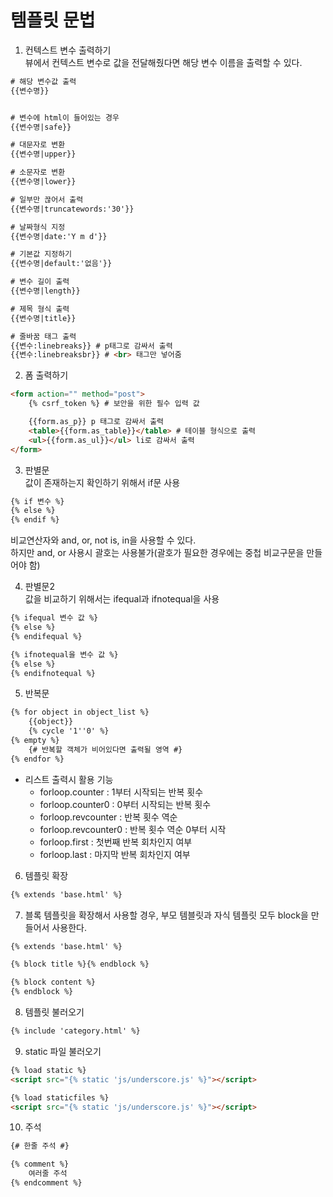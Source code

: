 # 템플릿 문법

1. 컨텍스트 변수 출력하기<br>
뷰에서 컨텍스트 변수로 값을 전달해줬다면 해당 변수 이름을 출력할 수 있다.

```html
# 해당 변수값 출력
{{변수명}}


# 변수에 html이 들어있는 경우
{{변수명|safe}}

# 대문자로 변환
{{변수명|upper}}

# 소문자로 변환
{{변수명|lower}}

# 일부만 끊어서 출력
{{변수명|truncatewords:'30'}}

# 날짜형식 지정
{{변수명|date:'Y m d'}}

# 기본값 지정하기
{{변수명|default:'없음'}}

# 변수 길이 출력
{{변수명|length}}

# 제목 형식 출력
{{변수명|title}}

# 줄바꿈 태그 출력
{{변수:linebreaks}} # p태그로 감싸서 출력
{{변수:linebreaksbr}} # <br> 태그만 넣어줌
```

2. 폼 출력하기
```html
<form action="" method="post">
    {% csrf_token %} # 보안을 위한 필수 입력 값

    {{form.as_p}} p 태그로 감싸서 출력
    <table>{{form.as_table}}</table> # 테이블 형식으로 출력
    <ul>{{form.as_ul}}</ul> li로 감싸서 출력
</form>
```

3. 판별문<br>
값이 존재하는지 확인하기 위해서 if문 사용
```html
{% if 변수 %}
{% else %}
{% endif %}
```
비교연산자와 and, or, not is, in을 사용할 수 있다.<br>
하지만 and, or 사용시 괄호는 사용불가(괄호가 필요한 경우에는 중첩 비교구문을 만들어야 함)

4. 판별문2<br>
값을 비교하기 위해서는 ifequal과 ifnotequal을 사용
```html
{% ifequal 변수 값 %}
{% else %}
{% endifequal %}

{% ifnotequal을 변수 값 %}
{% else %}
{% endifnotequal %}
```

5. 반복문
```html
{% for object in object_list %}
    {{object}}
    {% cycle '1''0' %}
{% empty %}
    {# 반복할 객체가 비어있다면 출력될 영역 #}
{% endfor %}
```
- 리스트 출력시 활용 기능
  - forloop.counter : 1부터 시작되는 반복 횟수
  - forloop.counter0 : 0부터 시작되는 반복 횟수
  - forloop.revcounter : 반복 횟수 역순
  - forloop.revcounter0 : 반복 횟수 역순 0부터 시작
  - forloop.first : 첫번째 반복 회차인지 여부
  - forloop.last : 마지막 반복 회차인지 여부
  
6. 템플릿 확장
```html
{% extends 'base.html' %}
```

7. 블록
템플릿을 확장해서 사용할 경우, 부모 템블릿과 자식 템플릿 모두 block을 만들어서 사용한다.
```html
{% extends 'base.html' %}

{% block title %}{% endblock %}

{% block content %}
{% endblock %}
```

8. 템플릿 불러오기
```html
{% include 'category.html' %}
```

9. static 파일 불러오기
```html
{% load static %}
<script src="{% static 'js/underscore.js' %}"></script>

{% load staticfiles %}
<script src="{% static 'js/underscore.js' %}"></script>
```

10. 주석
```html
{# 한줄 주석 #}

{% comment %}
    여러줄 주석
{% endcomment %}
```
